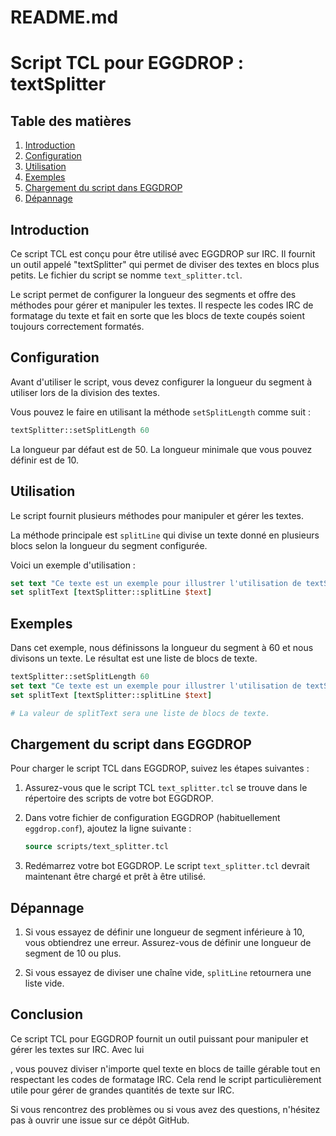 # README.md

# Script TCL pour EGGDROP : textSplitter

## Table des matières
1. [Introduction](#introduction)
2. [Configuration](#configuration)
3. [Utilisation](#utilisation)
4. [Exemples](#exemples)
5. [Chargement du script dans EGGDROP](#chargement)
6. [Dépannage](#depannage)

## Introduction

Ce script TCL est conçu pour être utilisé avec EGGDROP sur IRC. Il fournit un outil appelé "textSplitter" qui permet de diviser des textes en blocs plus petits. Le fichier du script se nomme `text_splitter.tcl`.

Le script permet de configurer la longueur des segments et offre des méthodes pour gérer et manipuler les textes. Il respecte les codes IRC de formatage du texte et fait en sorte que les blocs de texte coupés soient toujours correctement formatés.

## Configuration

Avant d'utiliser le script, vous devez configurer la longueur du segment à utiliser lors de la division des textes. 

Vous pouvez le faire en utilisant la méthode `setSplitLength` comme suit :

```tcl
textSplitter::setSplitLength 60
```

La longueur par défaut est de 50. La longueur minimale que vous pouvez définir est de 10.

## Utilisation

Le script fournit plusieurs méthodes pour manipuler et gérer les textes. 

La méthode principale est `splitLine` qui divise un texte donné en plusieurs blocs selon la longueur du segment configurée. 

Voici un exemple d'utilisation :

```tcl
set text "Ce texte est un exemple pour illustrer l'utilisation de textSplitter. Il sera divisé en plusieurs blocs."
set splitText [textSplitter::splitLine $text]
```

## Exemples

Dans cet exemple, nous définissons la longueur du segment à 60 et nous divisons un texte. Le résultat est une liste de blocs de texte.

```tcl
textSplitter::setSplitLength 60
set text "Ce texte est un exemple pour illustrer l'utilisation de textSplitter. Il sera divisé en plusieurs blocs."
set splitText [textSplitter::splitLine $text]

# La valeur de splitText sera une liste de blocs de texte.
```

## Chargement du script dans EGGDROP

Pour charger le script TCL dans EGGDROP, suivez les étapes suivantes :

1. Assurez-vous que le script TCL `text_splitter.tcl` se trouve dans le répertoire des scripts de votre bot EGGDROP.

2. Dans votre fichier de configuration EGGDROP (habituellement `eggdrop.conf`), ajoutez la ligne suivante :
    ```tcl
    source scripts/text_splitter.tcl
    ```
3. Redémarrez votre bot EGGDROP. Le script `text_splitter.tcl` devrait maintenant être chargé et prêt à être utilisé.

## Dépannage

1. Si vous essayez de définir une longueur de segment inférieure à 10, vous obtiendrez une erreur. Assurez-vous de définir une longueur de segment de 10 ou plus.

2. Si vous essayez de diviser une chaîne vide, `splitLine` retournera une liste vide.

## Conclusion

Ce script TCL pour EGGDROP fournit un outil puissant pour manipuler et gérer les textes sur IRC. Avec lui

, vous pouvez diviser n'importe quel texte en blocs de taille gérable tout en respectant les codes de formatage IRC. Cela rend le script particulièrement utile pour gérer de grandes quantités de texte sur IRC.

Si vous rencontrez des problèmes ou si vous avez des questions, n'hésitez pas à ouvrir une issue sur ce dépôt GitHub.
